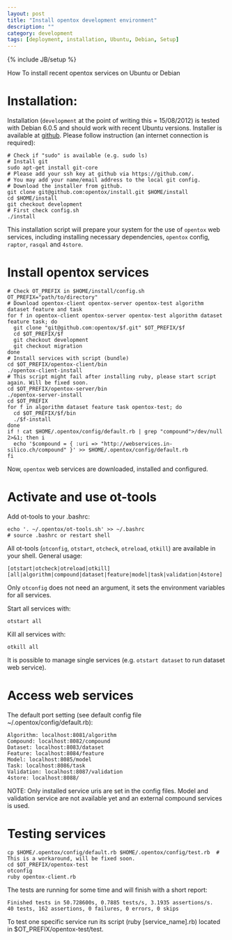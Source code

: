 ```yaml
---
layout: post
title: "Install opentox development environment"
description: ""
category: development
tags: [deployment, installation, Ubuntu, Debian, Setup]
---
```

{% include JB/setup %}

How To install recent opentox services on Ubuntu or Debian

# Installation:

Installation (`development` at the point of writing this = 15/08/2012) is tested with Debian 6.0.5 and should work with recent Ubuntu versions. Installer is available at [github](https://github.com/opentox/install). Please follow instruction (an internet connection is required):

    # Check if "sudo" is available (e.g. sudo ls)
    # Install git
    sudo apt-get install git-core 
    # Please add your ssh key at github via https://github.com/. 
    # You may add your name/email address to the local git config.
    # Download the installer from github. 
    git clone git@github.com:opentox/install.git $HOME/install
    cd $HOME/install
    git checkout development
    # First check config.sh
    ./install

This installation script will prepare your system for the use of `opentox` web services, including installing necessary dependencies, `opentox` config, `raptor`, `rasqal` and `4store`. 

# Install opentox services

    # Check OT_PREFIX in $HOME/install/config.sh 
    OT_PREFIX="path/to/directory"
    # Download opentox-client opentox-server opentox-test algorithm dataset feature and task
    for f in opentox-client opentox-server opentox-test algorithm dataset feature task; do 
      git clone "git@github.com:opentox/$f.git" $OT_PREFIX/$f
      cd $OT_PREFIX/$f
      git checkout development
      git checkout migration
    done 
    # Install services with script (bundle)
    cd $OT_PREFIX/opentox-client/bin 
    ./opentox-client-install 
    # This script might fail after installing ruby, please start script again. Will be fixed soon.
    cd $OT_PREFIX/opentox-server/bin
    ./opentox-server-install
    cd $OT_PREFIX
    for f in algorithm dataset feature task opentox-test; do
      cd $OT_PREFIX/$f/bin
      ./$f-install
    done
    if ! cat $HOME/.opentox/config/default.rb | grep "compound">/dev/null 2>&1; then i
      echo '$compound = { :uri => "http://webservices.in-silico.ch/compound" }' >> $HOME/.opentox/config/default.rb
    fi 

Now, `opentox` web services are downloaded, installed and configured.   
    
# Activate and use ot-tools

Add ot-tools to your .bashrc:

    echo '. ~/.opentox/ot-tools.sh' >> ~/.bashrc
    # source .bashrc or restart shell

All ot-tools (`otconfig`, `otstart`, `otcheck`, `otreload`, `otkill`) are available in your shell. General usage: 

    [otstart|otcheck|otreload|otkill] [all|algorithm|compound|dataset|feature|model|task|validation|4store]

Only `otconfig` does not need an argument, it sets the environment variables for all services. 

Start all services with:

    otstart all 

Kill all services with:
    
    otkill all

It is possible to manage single services (e.g. `otstart dataset` to run dataset web service). 

# Access web services

The default port setting (see default config file ~/.opentox/config/default.rb):

    Algorithm: localhost:8081/algorithm
    Compound: localhost:8082/compound
    Dataset: localhost:8083/dataset
    Feature: localhost:8084/feature
    Model: localhost:8085/model
    Task: localhost:8086/task
    Validation: localhost:8087/validation
    4store: localhost:8088/

NOTE: Only installed service uris are set in the config files. Model and validation service are not available yet and an external compound services is used. 

# Testing services

    cp $HOME/.opentox/config/default.rb $HOME/.opentox/config/test.rb  # This is a workaround, will be fixed soon.
    cd $OT_PREFIX/opentox-test
    otconfig
    ruby opentox-client.rb

The tests are running for some time and will finish with a short report:
    
    Finished tests in 50.728600s, 0.7885 tests/s, 3.1935 assertions/s.
    40 tests, 162 assertions, 0 failures, 0 errors, 0 skips

To test one specific service run its script (ruby [service_name].rb) located in $OT_PREFIX/opentox-test/test.

